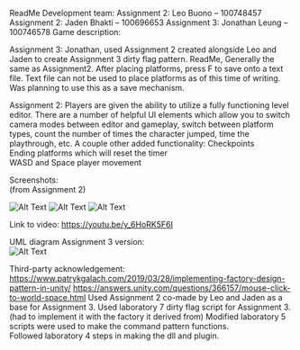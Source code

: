 ReadMe
Development team:
Assignment 2: Leo Buono – 100748457
Assignment 2: Jaden Bhakti – 100696653
Assignment 3: Jonathan Leung – 100746578
Game description:

Assignment 3:
Jonathan, used Assignment 2 created alongside Leo and Jaden to create Assignment 3 dirty flag pattern. ReadMe, Generally the same as Assignment2.
After placing platforms, press F to save onto a text file. Text file can not be used to place platforms as of this time of writing. Was planning to use this as a save mechanism. 

Assignment 2:
Players are given the ability to utilize a fully functioning level editor. There are a number of helpful UI elements which allow you to switch camera modes between editor and gameplay, switch between platform types, count the number of times the character jumped, time the playthrough, etc. A couple other added functionality:
Checkpoints  
Ending platforms which will reset the timer  
WASD and Space player movement   


Screenshots:  
 (from Assignment 2)
 
 ![Alt Text](https://cdn.discordapp.com/attachments/900747883698061342/902376882291503104/unknown.png)
 ![Alt Text](https://cdn.discordapp.com/attachments/900747883698061342/902384877729640448/unknown.png)
 ![Alt Text](https://cdn.discordapp.com/attachments/900747883698061342/902385016141652028/unknown.png)
  





Link to video: https://youtu.be/y_6HoRK5F6I

UML diagram Assignment 3 version:  
 ![Alt Text](https://cdn.discordapp.com/attachments/421780073860038657/905571357025255514/unknown.png)






Third-party acknowledgement:
https://www.patrykgalach.com/2019/03/28/implementing-factory-design-pattern-in-unity/
https://answers.unity.com/questions/366157/mouse-click-to-world-space.html
Used Assignment 2 co-made by Leo and Jaden as a base for Assignment 3.
Used laboratory 7 dirty flag script for Assignment 3. (had to implement it with the factory it derived from)
Modified laboratory 5 scripts were used to make the command pattern functions.     
Followed laboratory 4 steps in making the dll and plugin.
